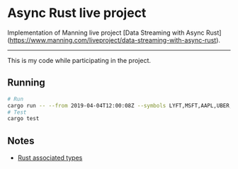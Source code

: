 # Async Rust live project

Implementation of Manning live project [Data Streaming with Async Rust] (https://www.manning.com/liveproject/data-streaming-with-async-rust).

--- 

This is my code while participating in the project.

## Running

```bash
# Run
cargo run -- --from 2019-04-04T12:00:08Z --symbols LYFT,MSFT,AAPL,UBER,LYFT,FB,AMD,GOOG
# Test
cargo test
```

## Notes

- [Rust associated types](https://doc.rust-lang.org/book/ch19-03-advanced-traits.html#specifying-placeholder-types-in-trait-definitions-with-associated-types)


